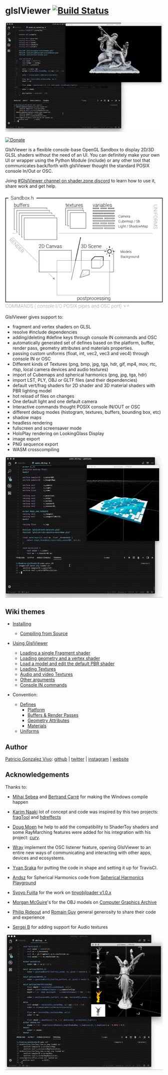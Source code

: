 # glslViewer [![Build Status](https://travis-ci.org/patriciogonzalezvivo/glslViewer.svg?branch=master)](https://travis-ci.org/patriciogonzalezvivo/glslViewer)

![](.github/images/00.gif)

[![Donate](https://www.paypalobjects.com/en_US/i/btn/btn_donate_SM.gif)](https://www.paypal.com/cgi-bin/webscr?cmd=_s-xclick&hosted_button_id=4BQMKQJDQ9XH6)

GlslViewer is a flexible console-base OpenGL Sandbox to display 2D/3D GLSL shaders without the need of an UI. You can definitely make your own UI or wrapper using the Python Module (include) or any other tool that communicates back/forth with glslViewer thought the standard POSIX console In/Out or OSC.

Joing [#GlslViewer channel on shader.zone discord](https://shader.zone/) to learn how to use it, share work and get help.

![](.github/images/scene.png)

GlslViewer gives support to:

* fragment and vertex shaders on GLSL 
* resolve #include dependencies
* adding/deleting #define keys through console IN commands and OSC
* automatically generated set of defines based on the platform, buffer, render pass, geometry attributes and materials properties.
* passing custom uniforms (float, int, vec2, vec3 and vec4) through console IN or OSC
* Different kinds of Textures (png, bmp, jpg, tga, hdr, gif, mp4, mov, rtc, rtsp, local camera devices and audio textures)
* import of Cubemaps and spherical harmonics (png, jpg, tga, hdr)
* import LST, PLY, OBJ or GLTF files (and their dependencies)
* default vert/frag shaders for 2D shader and 3D material shaders with PBR lighting model
* hot reload of files on changes
* One default light and one default camera
* Interactive commands thought POSIX console IN/OUT or OSC
* different debug modes (histogram, textures, buffers, bounding box, etc)
* shadow maps
* headless rendering
* fullscreen and screensaver mode
* HoloPlay rendering on LookingGlass Display
* image export
* PNG sequence export
* WASM crosscompiling

![](.github/images/01.gif)

## Wiki themes

* [Installing](https://github.com/patriciogonzalezvivo/glslViewer/wiki/Installing)
    * [Compiling from Source](https://github.com/patriciogonzalezvivo/glslViewer/wiki/Compiling)

* [Using GlslViewer](https://github.com/patriciogonzalezvivo/glslViewer/wiki/Using-GlslViewer)
    * [Loading a single Fragment shader](https://github.com/patriciogonzalezvivo/glslViewer/wiki/Using-GlslViewer#1-loading-a-single-fragment-shader)
    * [Loading geometry and a vertex shader](https://github.com/patriciogonzalezvivo/glslViewer/wiki/Using-GlslViewer#2-loading-geometry-and-a-vertex-shader)
    * [Load a model and edit the default PBR shader](https://github.com/patriciogonzalezvivo/glslViewer/wiki/Using-GlslViewer#21-load-a-model-and-edit-the-default-pbr-shader)
    * [Loading Textures](https://github.com/patriciogonzalezvivo/glslViewer/wiki/Using-GlslViewer#3-loading-textures)
    * [Audio and video Textures](https://github.com/patriciogonzalezvivo/glslViewer/wiki/Audio-and-Video-Textures)
    * [Other arguments](https://github.com/patriciogonzalezvivo/glslViewer/wiki/Using-GlslViewer#4-other-arguments)
    * [Console IN commands](https://github.com/patriciogonzalezvivo/glslViewer/wiki/Using-GlslViewer#console-in-commands)

* Convention: 
    * [Defines](https://github.com/patriciogonzalezvivo/glslViewer/wiki/GlslViewer-DEFINES)
         * [Platform](https://github.com/patriciogonzalezvivo/glslViewer/wiki/GlslViewer-DEFINES#platform-defines)
         * [Buffers & Render Passes](https://github.com/patriciogonzalezvivo/glslViewer/wiki/GlslViewer-DEFINES#buffers-and-render-passes)
         * [Geometry Attributes](https://github.com/patriciogonzalezvivo/glslViewer/wiki/GlslViewer-DEFINES#geometry-defines)
         * [Materials](https://github.com/patriciogonzalezvivo/glslViewer/wiki/GlslViewer-DEFINES#material-defines)
    * [Uniforms](https://github.com/patriciogonzalezvivo/glslViewer/wiki/GlslViewer-UNIFORMS)


## Author

[Patricio Gonzalez Vivo](https://twitter.com/patriciogv): [github](https://github.com/patriciogonzalezvivo) | [twitter](https://twitter.com/patriciogv) | [instagram](https://www.instagram.com/patriciogonzalezvivo/) | [website](http://patricio.io)


## Acknowledgements

Thanks to:

* [Mihai Sebea](https://twitter.com/mihai_sebea) and [Bertrand Carré](https://twitter.com/bertrandcarre) for making the Windows compile happen

* [Karim Naaki](http://karim.naaji.fr/) lot of concept and code was inspired by this two projects: [fragTool](https://github.com/karimnaaji/fragtool) and [hdreffects](https://github.com/karimnaaji/hdreffects)

* [Doug Moen](https://github.com/doug-moen) he help to add the compatibility to ShaderToy shaders and some RayMarching features were added for his integration with his project: [curv](https://github.com/doug-moen/curv).

* [Wray](https://twitter.com/wraybowling) implement the OSC listener feature, opening GlslViewer to an entire new ways of communicating and interacting with other apps, devices and ecosystems.

* [Yvan Sraka](https://github.com/yvan-sraka) for putting the code in shape and setting it up for TravisCI.

* [Andsz](http://andsz.de/) for Spherical Harmonics code from [Spherical Harmonics Playground](https://github.com/ands/spherical_harmonics_playground/)

* [Syoyo Fujita](syoyo.wordpress.com) for the work on [tinyobjloader v1.0.x](https://github.com/syoyo/tinyobjloader)

* [Morgan McGuire](https://casual-effects.com)'s for the OBJ models on [Computer Graphics Archive](https://casual-effects.com/data)

* [Philip Rideout](http://prideout.net/) and [Romain Guy](http://www.curious-creature.com/) general generosity to share their code and experience

* [Sergei B](https://github.com/bespsm) for adding support for Audio textures

![](.github/images/dof.gif)
